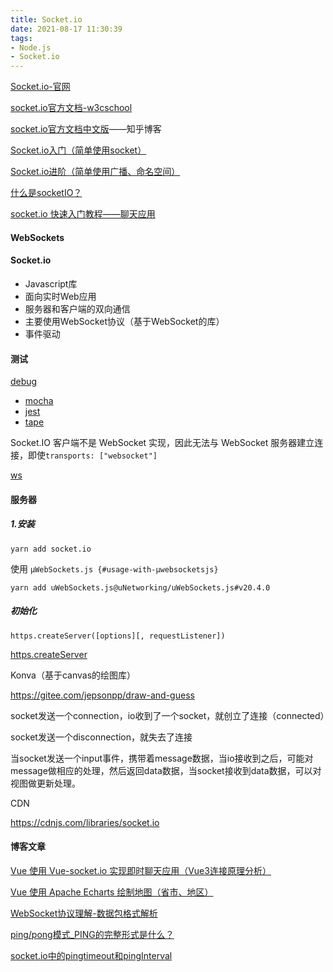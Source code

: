 ```yaml
---
title: Socket.io
date: 2021-08-17 11:30:39
tags:
- Node.js
- Socket.io
---
```


[Socket.io-官网](https://socket.io/)

[socket.io官方文档-w3cschool](https://www.w3cschool.cn/socket/)

[socket.io官方文档中文版](https://zhuanlan.zhihu.com/p/29148869)——知乎博客

[Socket.io入门（简单使用socket）](https://www.jianshu.com/p/099056f9785c)

[Socket.io进阶（简单使用广播、命名空间）](https://www.jianshu.com/p/1aa181662a07)

[什么是socketIO？](https://www.easemob.com/news/3674)



[socket.io 快速入门教程——聊天应用](https://www.w3cschool.cn/socket/socket-ulbj2eii.html)

#### WebSockets

#### Socket.io

- Javascript库
- 面向实时Web应用
- 服务器和客户端的双向通信
- 主要使用WebSocket协议（基于WebSocket的库）
- 事件驱动

#### 测试

[debug](https://github.com/visionmedia/debug)

- [mocha](https://socket.io/zh-CN/docs/v4/testing/#example-with-mocha)
- [jest](https://socket.io/zh-CN/docs/v4/testing/#example-with-jest)
- [tape](https://socket.io/zh-CN/docs/v4/testing/#example-with-tape)

Socket.IO 客户端不是 WebSocket 实现，因此无法与 WebSocket 服务器建立连接，即使`transports: ["websocket"]`

[ws](https://www.npmjs.com/package/ws)

#### 服务器

##### 1.安装

```
yarn add socket.io
```

使用 `µWebSockets.js {#usage-with-µwebsocketsjs}`

```
yarn add uWebSockets.js@uNetworking/uWebSockets.js#v20.4.0
```

##### 初始化

```
https.createServer([options][, requestListener])
```

[https.createServer](https://nodejs.org/api/https.html#https_https_createserver_options_requestlistener)

Konva（基于canvas的绘图库）

https://gitee.com/jepsonpp/draw-and-guess





socket发送一个connection，io收到了一个socket，就创立了连接（connected）



socket发送一个disconnection，就失去了连接



当socket发送一个input事件，携带着message数据，当io接收到之后，可能对message做相应的处理，然后返回data数据，当socket接收到data数据，可以对视图做更新处理。



CDN

https://cdnjs.com/libraries/socket.io



#### 博客文章

[Vue 使用 Vue-socket.io 实现即时聊天应用（Vue3连接原理分析）](https://blog.csdn.net/weixin_47746452/article/details/126827806?spm=1001.2014.3001.5501)

[Vue 使用 Apache Echarts 绘制地图（省市、地区）](https://blog.csdn.net/weixin_47746452/article/details/125600385?spm=1001.2014.3001.5501)

[WebSocket协议理解-数据包格式解析](http://t.zoukankan.com/zhangmingda-p-12678630.html)

[ping/pong模式_PING的完整形式是什么？](ping/pong模式_PING的完整形式是什么？)

[socket.io中的pingtimeout和pingInterval](https://qa.1r1g.com/sf/ask/3490608271/#)